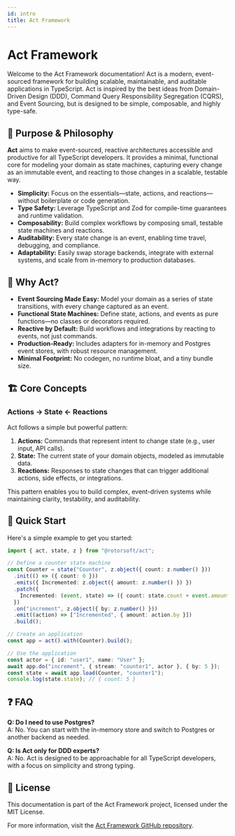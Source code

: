 ```yaml
---
id: intro
title: Act Framework
---
```


# Act Framework

Welcome to the Act Framework documentation! Act is a modern, event-sourced framework for building scalable, maintainable, and auditable applications in TypeScript. Act is inspired by the best ideas from Domain-Driven Design (DDD), Command Query Responsibility Segregation (CQRS), and Event Sourcing, but is designed to be simple, composable, and highly type-safe.

## 🎯 Purpose & Philosophy

**Act** aims to make event-sourced, reactive architectures accessible and productive for all TypeScript developers. It provides a minimal, functional core for modeling your domain as state machines, capturing every change as an immutable event, and reacting to those changes in a scalable, testable way.

- **Simplicity:** Focus on the essentials—state, actions, and reactions—without boilerplate or code generation.
- **Type Safety:** Leverage TypeScript and Zod for compile-time guarantees and runtime validation.
- **Composability:** Build complex workflows by composing small, testable state machines and reactions.
- **Auditability:** Every state change is an event, enabling time travel, debugging, and compliance.
- **Adaptability:** Easily swap storage backends, integrate with external systems, and scale from in-memory to production databases.

## 🚀 Why Act?

- **Event Sourcing Made Easy:** Model your domain as a series of state transitions, with every change captured as an event.
- **Functional State Machines:** Define state, actions, and events as pure functions—no classes or decorators required.
- **Reactive by Default:** Build workflows and integrations by reacting to events, not just commands.
- **Production-Ready:** Includes adapters for in-memory and Postgres event stores, with robust resource management.
- **Minimal Footprint:** No codegen, no runtime bloat, and a tiny bundle size.

## 🏗️ Core Concepts

### Actions → State ← Reactions

Act follows a simple but powerful pattern:

1. **Actions:** Commands that represent intent to change state (e.g., user input, API calls).
2. **State:** The current state of your domain objects, modeled as immutable data.
3. **Reactions:** Responses to state changes that can trigger additional actions, side effects, or integrations.

This pattern enables you to build complex, event-driven systems while maintaining clarity, testability, and auditability.

## 🚀 Quick Start

Here's a simple example to get you started:

```typescript
import { act, state, z } from "@rotorsoft/act";

// Define a counter state machine
const Counter = state("Counter", z.object({ count: z.number() }))
  .init(() => ({ count: 0 }))
  .emits({ Incremented: z.object({ amount: z.number() }) })
  .patch({
    Incremented: (event, state) => ({ count: state.count + event.amount }),
  })
  .on("increment", z.object({ by: z.number() }))
  .emit((action) => ["Incremented", { amount: action.by }])
  .build();

// Create an application
const app = act().with(Counter).build();

// Use the application
const actor = { id: "user1", name: "User" };
await app.do("increment", { stream: "counter1", actor }, { by: 5 });
const state = await app.load(Counter, "counter1");
console.log(state.state); // { count: 5 }
```

## ❓ FAQ

**Q: Do I need to use Postgres?**  
A: No. You can start with the in-memory store and switch to Postgres or another backend as needed.

**Q: Is Act only for DDD experts?**  
A: No. Act is designed to be approachable for all TypeScript developers, with a focus on simplicity and strong typing.

## 📄 License

This documentation is part of the Act Framework project, licensed under the MIT License.

For more information, visit the [Act Framework GitHub repository](https://github.com/rotorsoft/act-root).

